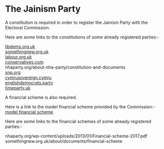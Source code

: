 # The Jainism Party

A constitution is required in order to register the Jainism Party with the Electoral Commission.
  

Here are some links to the constitutions of some already registered parties:-

[libdems.org.uk](http://libdems.org.uk/constitution)  
[somethingnew.org.uk](http://somethingnew.org.uk/about/documents/party-constitution)  
[labour.org.uk](http://electoralcommission.org.uk/__data/assets/pdf_file/0004/67657/FOI8508-online-version-all-documents.pdf)  
[conservatives.com](http://whatdotheyknow.com/request/99525/response/241719/attach/2/Conservative%20Party%20Constitution.pdf)  
nhaparty.org/about-nha-party/constitution-and-documents  
[snp.org](http://politike.al/wp-content/uploads/2016/03/Statuti-i-Partise-Nacionaliste-Britani.pdf)  
[cymrusovereign.cymru](http://cymrusovereign.cymru/party-constitution-2)  
[englishdemocrats.party](http://englishdemocrats.party/our-party/constitution)  
[timeparty.uk](http://timeparty.uk/wp-content/uploads/2018/07/TimeParty-Constitution-rev22254.pdf)  
  
A financial scheme is also required.  
  
Here is a link to the model financial scheme provided by the Commission:-  
[model financial scheme](http://electoralcommission.org.uk/__data/assets/word_doc/0007/68317/doc-financial-rp.doc)
  
Here are some links to the financial schemes of some already registered parties:-  
  
nhaparty.org/wp-content/uploads/2013/01/Financial-scheme-2017.pdf  
somethingnew.org.uk/about/documents/financial-scheme
